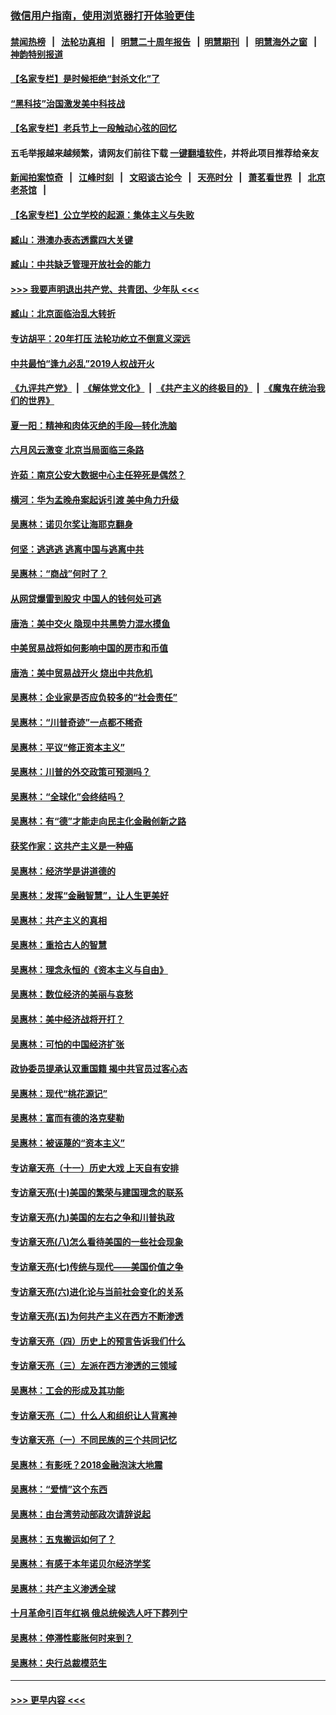 ### [微信用户指南，使用浏览器打开体验更佳](https://github.com/gfw-breaker/banned-news1/blob/master/indexes/wechat-guide.md?t=0)
#### [禁闻热榜](热点新闻.md?t=0)  &nbsp;&nbsp;|&nbsp;&nbsp; [法轮功真相](https://github.com/gfw-breaker/truth/blob/master/README.md?t=0) &nbsp;&nbsp;|&nbsp;&nbsp; [明慧二十周年报告](https://github.com/gfw-breaker/mh-reports/blob/master/README.md?t=0) &nbsp;&nbsp;|&nbsp;&nbsp;[明慧期刊](https://github.com/gfw-breaker/mh-qikan) &nbsp;&nbsp;|&nbsp;&nbsp; [明慧海外之窗](https://github.com/gfw-breaker/mh-news/blob/master/README.md?t=0) &nbsp;&nbsp;|&nbsp;&nbsp; [神韵特别报道](https://github.com/gfw-breaker/mh-news/blob/master/shenyun.md?t=0)
#### [【名家专栏】是时候拒绝“封杀文化”了](../pages/nsc423/n11814093.md?t=02110633) 
#### [“黑科技”治国激发美中科技战](../pages/nsc423/n11638056.md?t=02110633) 
#### [【名家专栏】老兵节上一段触动心弦的回忆](../pages/nsc423/n11646016.md?t=02110633) 
#### 五毛举报越来越频繁，请网友们前往下载 [一键翻墙软件](https://github.com/gfw-breaker/ssr-accounts)，并将此项目推荐给亲友
#### [新闻拍案惊奇](https://github.com/gfw-breaker/banned-news1/blob/master/pages/link4.md) &nbsp;&nbsp;|&nbsp;&nbsp; [江峰时刻](https://github.com/gfw-breaker/banned-news1/blob/master/pages/link4.md) &nbsp;&nbsp;|&nbsp;&nbsp; [文昭谈古论今](https://github.com/gfw-breaker/banned-news1/blob/master/pages/link4.md) &nbsp;&nbsp;|&nbsp;&nbsp; [天亮时分](https://github.com/gfw-breaker/banned-news1/blob/master/pages/link4.md) &nbsp;&nbsp;|&nbsp;&nbsp; [萧茗看世界](https://github.com/gfw-breaker/banned-news1/blob/master/pages/link4.md) &nbsp;&nbsp;|&nbsp;&nbsp; [北京老茶馆](https://github.com/gfw-breaker/banned-news1/blob/master/pages/link4.md) &nbsp;&nbsp;|&nbsp;&nbsp; 
#### [【名家专栏】公立学校的起源：集体主义与失败](../pages/nsc423/n11601833.md?t=02110633) 
#### [臧山：港澳办表态透露四大关键](../pages/nsc423/n11421628.md?t=02110633) 
#### [臧山：中共缺乏管理开放社会的能力](../pages/nsc423/n11407457.md?t=02110633) 
#### [>>> 我要声明退出共产党、共青团、少年队 <<<](https://github.com/begood0513/goodnews/blob/master/quit/letter.md) 
#### [臧山：北京面临治乱大转折](../pages/nsc423/n11406895.md?t=02110633) 
#### [专访胡平：20年打压 法轮功屹立不倒意义深远](../pages/nsc423/n11398800.md?t=02110633) 
#### [中共最怕“逢九必乱”2019人权战开火](../pages/nsc423/n11385248.md?t=02110633) 
#### [《九评共产党》](https://github.com/begood0513/9ping.md/blob/master/README.md) &nbsp;|&nbsp; [《解体党文化》](../../../../jtdwh.md/blob/master/README.md)  &nbsp;|&nbsp; [《共产主义的终极目的》](../../../../gczydzjmd.md/blob/master/README.md) &nbsp;|&nbsp; [《魔鬼在统治我们的世界》](../../../../mgztzwmdsj.md/blob/master/README.md) 
#### [夏一阳：精神和肉体灭绝的手段—转化洗脑](../pages/nsc423/n11368250.md?t=02110633) 
#### [六月风云激变 北京当局面临三条路](../pages/nsc423/n11313668.md?t=02110633) 
#### [许茹：南京公安大数据中心主任猝死是偶然？](../pages/nsc423/n11064744.md?t=02110633) 
#### [横河：华为孟晚舟案起诉引渡 美中角力升级](../pages/nsc423/n11027230.md?t=02110633) 
#### [吴惠林：诺贝尔奖让海耶克翻身](../pages/nsc423/n10890049.md?t=02110633) 
#### [何坚：逃逃逃 逃离中国与逃离中共](../pages/nsc423/n10592891.md?t=02110633) 
#### [吴惠林：“商战”何时了？](../pages/nsc423/n10573558.md?t=02110633) 
#### [从网贷爆雷到股灾 中国人的钱何处可逃](../pages/nsc423/n10572800.md?t=02110633) 
#### [唐浩：美中交火 隐现中共黑势力混水摸鱼](../pages/nsc423/n10544040.md?t=02110633) 
#### [中美贸易战将如何影响中国的房市和币值](../pages/nsc423/n10543697.md?t=02110633) 
#### [唐浩：美中贸易战开火 烧出中共危机](../pages/nsc423/n10540126.md?t=02110633) 
#### [吴惠林：企业家是否应负较多的“社会责任”](../pages/nsc423/n10535022.md?t=02110633) 
#### [吴惠林：“川普奇迹”一点都不稀奇](../pages/nsc423/n10512808.md?t=02110633) 
#### [吴惠林：平议“修正资本主义”](../pages/nsc423/n10495724.md?t=02110633) 
#### [吴惠林：川普的外交政策可预测吗？](../pages/nsc423/n10462387.md?t=02110633) 
#### [吴惠林：“全球化”会终结吗？](../pages/nsc423/n10452838.md?t=02110633) 
#### [吴惠林：有“德”才能走向民主化金融创新之路](../pages/nsc423/n10432292.md?t=02110633) 
#### [获奖作家：这共产主义是一种癌](../pages/nsc423/n10431541.md?t=02110633) 
#### [吴惠林：经济学是讲道德的](../pages/nsc423/n10398014.md?t=02110633) 
#### [吴惠林：发挥“金融智慧”，让人生更美好](../pages/nsc423/n10375019.md?t=02110633) 
#### [吴惠林：共产主义的真相](../pages/nsc423/n10351394.md?t=02110633) 
#### [吴惠林：重拾古人的智慧](../pages/nsc423/n10337691.md?t=02110633) 
#### [吴惠林：理念永恒的《资本主义与自由》](../pages/nsc423/n10316274.md?t=02110633) 
#### [吴惠林：数位经济的美丽与哀愁](../pages/nsc423/n10292946.md?t=02110633) 
#### [吴惠林：美中经济战将开打？](../pages/nsc423/n10258825.md?t=02110633) 
#### [吴惠林：可怕的中国经济扩张](../pages/nsc423/n10219147.md?t=02110633) 
#### [政协委员提承认双重国籍 揭中共官员过客心态](../pages/nsc423/n10208809.md?t=02110633) 
#### [吴惠林：现代“桃花源记”](../pages/nsc423/n10185234.md?t=02110633) 
#### [吴惠林：富而有德的洛克斐勒](../pages/nsc423/n10142264.md?t=02110633) 
#### [吴惠林：被诬蔑的“资本主义”](../pages/nsc423/n10124816.md?t=02110633) 
#### [专访章天亮（十一）历史大戏 上天自有安排](../pages/nsc423/n10094905.md?t=02110633) 
#### [专访章天亮(十)美国的繁荣与建国理念的联系](../pages/nsc423/n10094899.md?t=02110633) 
#### [专访章天亮(九)美国的左右之争和川普执政](../pages/nsc423/n10094889.md?t=02110633) 
#### [专访章天亮(八)怎么看待美国的一些社会现象](../pages/nsc423/n10094857.md?t=02110633) 
#### [专访章天亮(七)传统与现代——美国价值之争](../pages/nsc423/n10093140.md?t=02110633) 
#### [专访章天亮(六)进化论与当前社会变化的关系](../pages/nsc423/n10092036.md?t=02110633) 
#### [专访章天亮(五)为何共产主义在西方不断渗透](../pages/nsc423/n10083620.md?t=02110633) 
#### [专访章天亮（四）历史上的预言告诉我们什么](../pages/nsc423/n10083606.md?t=02110633) 
#### [专访章天亮（三）左派在西方渗透的三领域](../pages/nsc423/n10081115.md?t=02110633) 
#### [吴惠林：工会的形成及其功能](../pages/nsc423/n10080633.md?t=02110633) 
#### [专访章天亮（二）什么人和组织让人背离神](../pages/nsc423/n10076637.md?t=02110633) 
#### [专访章天亮（一）不同民族的三个共同记忆](../pages/nsc423/n10074188.md?t=02110633) 
#### [吴惠林：有影呒？2018金融泡沫大地震](../pages/nsc423/n10040534.md?t=02110633) 
#### [吴惠林：“爱情”这个东西](../pages/nsc423/n10019423.md?t=02110633) 
#### [吴惠林：由台湾劳动部政次请辞说起](../pages/nsc423/n9979679.md?t=02110633) 
#### [吴惠林：五鬼搬运如何了？](../pages/nsc423/n9925338.md?t=02110633) 
#### [吴惠林：有感于本年诺贝尔经济学奖](../pages/nsc423/n9871883.md?t=02110633) 
#### [吴惠林：共产主义渗透全球](../pages/nsc423/n9812748.md?t=02110633) 
#### [十月革命引百年红祸 俄总统候选人吁下葬列宁](../pages/nsc423/n9810182.md?t=02110633) 
#### [吴惠林：停滞性膨胀何时来到？](../pages/nsc423/n9764136.md?t=02110633) 
#### [吴惠林：央行总裁模范生](../pages/nsc423/n9728134.md?t=02110633) 

----
#### [ >>> 更早内容 <<< ](../indexes/nsc423-earlier.md)
